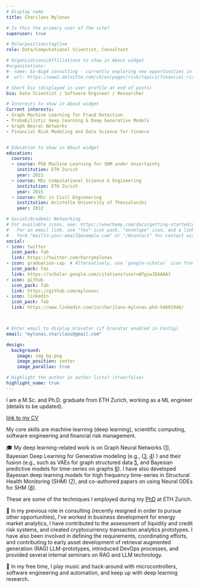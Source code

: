 ```yaml
---
# Display name
title: Charilaos Mylonas

# Is this the primary user of the site?
superuser: true

# Role/position/tagline
role: Data/Computational Scientist, Consultant

# Organizations/Affiliations to show in About widget
#organizations:
#- name: Ex-Big4 consulting - currently exploring new opportunities in an ML Startup.
#  url: https://www2.deloitte.com/ch/en/pages/risk/topics/financial-risk.html?icid=nav2_financial-risk

# Short bio (displayed in user profile at end of posts)
bio: Data Scientist / Software Engineer / Researcher

# Interests to show in About widget
Current interests:
- Graph Machine Learning for Fraud Detection
- Probabilistic deep learning & Deep Generative Models
- Graph Neural Networks
- Financial Risk Modeling and Data Science for finance


# Education to show in About widget
education:
  courses:
  - course: PhD Machine Learning for SHM under Uncertainty
    institution: ETH Zurich
    year: 2021 
  - course: MSc Computational Science & Engineering
    institution: ETH Zurich
    year: 2015
  - course: MSc in Civil Engineering
    institution: Aristotle University of Thessaloniki
    year: 2012

# Social/Academic Networking
# For available icons, see: https://wowchemy.com/docs/getting-started/page-builder/#icons
#   For an email link, use "fas" icon pack, "envelope" icon, and a link in the
#   form "mailto:your-email@example.com" or "/#contact" for contact widget.
social:
- icon: twitter
  icon_pack: fab
  link: https://twitter.com/harrymylonas
- icon: graduation-cap  # Alternatively, use `google-scholar` icon from `ai` icon pack
  icon_pack: fas
  link: https://scholar.google.com/citations?user=W7giwJEAAAAJ
- icon: github
  icon_pack: fab
  link: https://github.com/mylonasc
- icon: linkedin
  icon_pack: fab
  link: https://www.linkedin.com/in/charilaos-mylonas-phd-54691948/



# Enter email to display Gravatar (if Gravatar enabled in Config)
email: "mylonas.charilaos@gmail.com"

design:
  background: 
    image: img_bg.png
    image_position: center
    image_parallax: true

# Highlight the author in author lists? (true/false)
highlight_name: true
---
```


I am a M.Sc. and Ph.D. graduate from ETH Zurich, working as a ML engineer (details to be updated).

[link to my CV]( uploads/MylonasCharilaos_Oct24_nt_v3-1.pdf)

My core skills are machine learning (deep learning), scientific computing, software engineering and financial risk management.

🎓 My deep learning-related work is on Graph Neural Networks ([1](https://github.com/mylonasc/tf_gnns)), Bayesian Deep Learning for Generative modeling (e.g., ([3](https://onlinelibrary.wiley.com/doi/full/10.1002/we.2621), [4](https://www.research-collection.ethz.ch/bitstream/handle/20.500.11850/385323/4/GeneGolubPoster.pdf)) ) and their fusion (e.g., such as VAEs for graph structured data [5](https://arxiv.org/abs/2106.16049), and Bayesian predictive models for time-series on graphs [6](https://arxiv.org/abs/2012.06791)). I have also developed Bayesian deep learning models for high frequency time-series in Structural Health Monitoring (SHM) ([7](https://www.mdpi.com/1424-8220/21/19/6325)), and co-authored papers on using Neural ODEs for SHM ([8](https://www.sciencedirect.com/science/article/abs/pii/S0022460X21002686)). 

These are some of the techniques I employed during my [PhD](https://www.research-collection.ethz.ch/handle/20.500.11850/511551) at ETH Zurich.

💼 In my previous role in consulting (recently resigned in order to pursue other opportunities), I've worked in business development for energy market analytics, I have contributed to the assessment of liquidity and credit risk systems, and created cryptocurrency transaction analytics prototypes. I have also been involved in defining the requirements, coordinating efforts, and contributing to early asset development of retrieval augmented generation (RAG) LLM-prototypes, introduced DevOps processes, and provided several internal seminars on RAG and LLM technology.

🎹 In my free time, I play music and hack-around with microcontrollers, software engineering and automation, and keep up with deep learning research.


